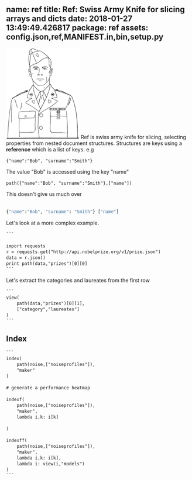 name: ref
title: Ref:  Swiss Army Knife for slicing arrays and dicts
date: 2018-01-27 13:49:49.426817
package: ref
assets: config.json,ref,MANIFEST.in,bin,setup.py
---


![](/images/general_200.gif)
Ref is swiss army knife for slicing, selecting properties from nested document structures. 
Structures are keys using a __reference__ which is a list of keys.  e.g

```
{"name":"Bob", "surname":"Smith"}
```

The value "Bob" is accessed using the key "name" 

```
path({"name":"Bob", "surname":"Smith"},["name"]) 
```

This doesn't give us much over 

```python 

{"name":"Bob", "surname": "Smith"} ["name"] 

```

Let's look at a more complex example. 


	```
	
	import requests 
	r = requests.get("http://api.nobelprize.org/v1/prize.json")
	data = r.json() 
	print path(data,"prizes")[0][0]
	```

Let's  extract the categories and laureates from the first row 

	```
	view( 
	    path(data,"prizes")[0][1], 
	    ["category","laureates"]
	)
	```

## Index 


	```
	index(
	    path(noise,["noiseprofiles"]),
	    "maker"
	)
	
	# generate a performance heatmap
	
	indexf(
	    path(noise,["noiseprofiles"]),
	    "maker",
	    lambda i,k: i[k]
	    
	)
	
	indexff(
	    path(noise,["noiseprofiles"]),
	    "maker",
	    lambda i,k: i[k],
	    lambda i: view(i,"models") 
	)
	```

